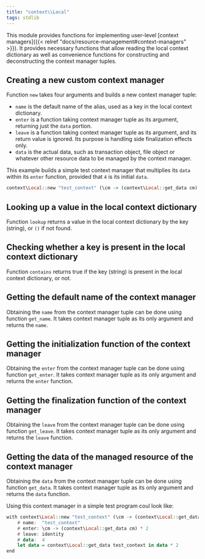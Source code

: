 ```yaml
---
title: "context\\Local"
tags: stdlib
---
```


This module provides functions for implementing user-level [context managers]({{< relref "docs/resource-management#context-managers" >}}). It provides necessary functions that allow reading the local context dictionary as well as convenience functions for constructing and deconstructing the context manager tuples.

## Creating a new custom context manager
Function `new` takes four arguments and builds a new context manager tuple:
* `name` is the default name of the alias, used as a key in the local context dictionary.
* `enter` is a function taking context manager tuple as its argument, returning just the `data` portion.
* `leave` is a function taking context manager tuple as its argument, and its return value is ignored. Its purpose is handling side finalization effects only.
* `data` is the actual data, such as transaction object, file object or whatever other resource data to be managed by the context manager.

This example builds a simple test context manager that multiplies its `data` within its `enter` function, provided that `4` is its initial `data`.
```haskell
context\Local::new "test_context" (\cm -> (context\Local::get_data cm) * 2) identity 4
```

## Looking up a value in the local context dictionary
Function `lookup` returns a value in the local context dictionary by the key (string), or `()` if not found.

## Checking whether a key is present in the local context dictionary
Function `contains` returns true if the key (string) is present in the local context dictionary, or not.

## Getting the default name of the context manager
Obtaining the `name` from the context manager tuple can be done using function `get_name`. It takes context manager tuple as its only argument and returns the `name`.

## Getting the initialization function of the context manager
Obtaining the `enter` from the context manager tuple can be done using function `get_enter`. It takes context manager tuple as its only argument and returns the `enter` function.

## Getting the finalization function of the context manager
Obtaining the `leave` from the context manager tuple can be done using function `get_leave`. It takes context manager tuple as its only argument and returns the `leave` function.

## Getting the data of the managed resource of the context manager
Obtaining the `data` from the context manager tuple can be done using function `get_data`. It takes context manager tuple as its only argument and returns the `data` function.

Using this context manager in a simple test program coul look like:

```haskell
with context\Local::new "test_context" (\cm -> (context\Local::get_data cm) * 2) identity 4 as test_context
    # name:  "test_context"
    # enter: \cm -> (context\Local::get_data cm) * 2
    # leave: identity
    # data:  4
    let data = context\Local::get_data test_context in data * 2
end
```
